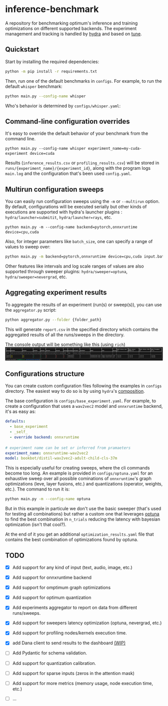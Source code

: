 # inference-benchmark

A repository for benchmarking optimum's inference and training optimizations on different supported backends.
The experiment management and tracking is handled by [hydra](https://hydra.cc/) and based on [tune](https://github.com/huggingface/tune).

## Quickstart

Start by installing the required dependencies:

```bash
python -m pip install -r requirements.txt
```

Then, run one of the default benchmarks in `configs`.
For example, to run the default `whisper` benchmark:

```bash
python main.py --config-name whisper
```

Who's behavior is determined by `configs/whisper.yaml`:

## Command-line configuration overrides

It's easy to override the default behavior of your benchmark from the command line.

```
python main.py --config-name whisper experiment_name=my-cuda-experiment device=cuda
```

Results (`inference_results.csv` or `profiling_results.csv`) will be stored in `runs/{experiment_name}/{experiment_id}`, along with the program logs `main.log` and the configuration that's been used `config.yaml`.

## Multirun configuration sweeps

You can easily run configuration sweeps using the `-m` or `--multirun` option. By default, configurations will be executed serially but other kinds of executions are supported with hydra's launcher plugins : `hydra/launcher=submitit`, `hydra/launcher=rays`, etc.

```
python main.py -m --config-name backend=pytorch,onnxruntime device=cpu,cuda
```

Also, for integer parameters like `batch_size`, one can specify a range of values to sweep over:

```bash
python main.py -m backend=pytorch,onnxruntime device=cpu,cuda input.batch_size='range(1,10,step=2)'
```

Other features like intervals and log scale ranges of values are also supported through sweeper plugins: `hydra/sweeper=optuna`, `hydra/sweeper=nevergrad`, etc.

## Aggregating experiment results

To aggregate the results of an experiment (run(s) or sweep(s)), you can use the `aggregator.py` script:

```bash
python aggregator.py --folder {folder_path}
```

This will generate `report.csv` in the specified directory which contains the aggregated results of all the runs/sweeps in the directory.

The console output will be something like this (using `rich`)
<img src='rich-benchmark.png' alt='text-inference-report' style='display:block;margin-left:auto;margin-right:auto;'>

## Configurations structure

You can create custom configuration files following the examples in `configs` directory.
The easiest way to do so is by using `hydra`'s [composition](https://hydra.cc/docs/0.11/tutorial/composition/).

The base configuration is `configs/base_experiment.yaml`.
For example, to create a configuration that uses a `wav2vec2` model and `onnxruntime` backend, it's as easy as:

```yaml
defaults:
  - base_experiment
  - _self_
  - override backend: onnxruntime

# experiment name can be set or inferred from pramaeters
experiment_name: onnxruntime-wav2vec2
model: bookbot/distil-wav2vec2-adult-child-cls-37m
```

This is especially useful for creating sweeps, where the cli commands become too long. An example is provided in `configs/optuna.yaml` for an exhaustive sweep over all possible cominations of `onnxruntime`'s graph optimizations (leve, layer fusions, etc.) and quantizations (operator, weights, etc.). The command to run it is:

```bash
python main.py -m --config-name optuna
```

But in this example in particule we don't use the basic sweeper (that's used for testing all combinations) but rather a custom one that leverages [optuna](https://optuna.org/) to find the best combination in `n_trials` reducing the latency with bayesian optimization (isn't that cool?).

At the end of it you get an additional `optimization_results.yaml` file that contains the best combination of optimizations found by optuna.

## TODO

- [x] Add support for any kind of input (text, audio, image, etc.)
- [x] Add support for onnxruntime backend
- [x] Add support for omptimum graph optimizations
- [x] Add support for optimum quantization
- [x] Add experiments aggregator to report on data from different runs/sweeps.
- [x] Add support for sweepers latency optimization (optuna, nevergrad, etc.)
- [x] Add support for profiling nodes/kernels execution time.
- [x] add Dana client to send results to the dashboard [(WIP)](https://github.com/IlyasMoutawwakil/optimum-dana)

- [ ] Add Pydantic for schema validation.
- [ ] Add support for quantization calibration.
- [ ] Add support for sparse inputs (zeros in the attention mask)
- [ ] Add support for more metrics (memory usage, node execution time, etc.)
- [ ] ...
